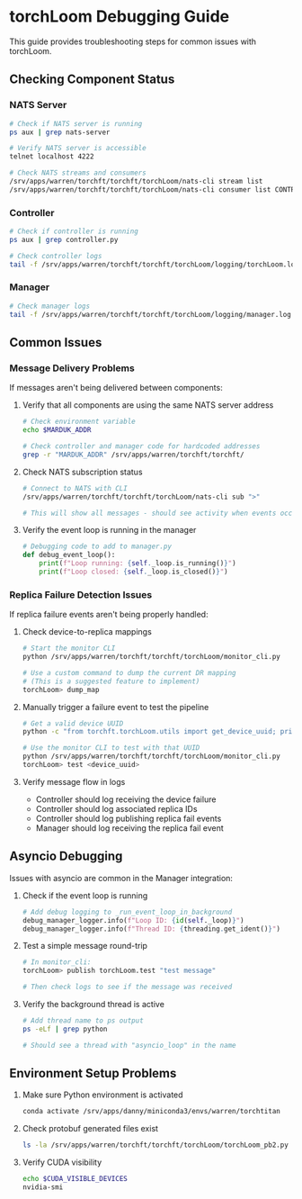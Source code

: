 # torchLoom Debugging Guide

This guide provides troubleshooting steps for common issues with torchLoom.

## Checking Component Status

### NATS Server
```bash
# Check if NATS server is running
ps aux | grep nats-server

# Verify NATS server is accessible
telnet localhost 4222

# Check NATS streams and consumers
/srv/apps/warren/torchft/torchft/torchLoom/nats-cli stream list
/srv/apps/warren/torchft/torchft/torchLoom/nats-cli consumer list CONTROLLER-STREAM
```

### Controller
```bash
# Check if controller is running
ps aux | grep controller.py

# Check controller logs
tail -f /srv/apps/warren/torchft/torchft/torchLoom/logging/torchLoom.log
```

### Manager
```bash
# Check manager logs
tail -f /srv/apps/warren/torchft/torchft/torchLoom/logging/manager.log
```

## Common Issues

### Message Delivery Problems

If messages aren't being delivered between components:

1. Verify that all components are using the same NATS server address
   ```bash
   # Check environment variable
   echo $MARDUK_ADDR
   
   # Check controller and manager code for hardcoded addresses
   grep -r "MARDUK_ADDR" /srv/apps/warren/torchft/torchft/
   ```

2. Check NATS subscription status
   ```bash
   # Connect to NATS with CLI
   /srv/apps/warren/torchft/torchft/torchLoom/nats-cli sub ">"
   
   # This will show all messages - should see activity when events occur
   ```

3. Verify the event loop is running in the manager
   ```python
   # Debugging code to add to manager.py
   def debug_event_loop():
       print(f"Loop running: {self._loop.is_running()}")
       print(f"Loop closed: {self._loop.is_closed()}")
   ```

### Replica Failure Detection Issues

If replica failure events aren't being properly handled:

1. Check device-to-replica mappings
   ```bash
   # Start the monitor CLI
   python /srv/apps/warren/torchft/torchft/torchLoom/monitor_cli.py
   
   # Use a custom command to dump the current DR mapping
   # (This is a suggested feature to implement)
   torchLoom> dump_map
   ```

2. Manually trigger a failure event to test the pipeline
   ```bash
   # Get a valid device UUID 
   python -c "from torchft.torchLoom.utils import get_device_uuid; print(get_device_uuid())"
   
   # Use the monitor CLI to test with that UUID
   python /srv/apps/warren/torchft/torchft/torchLoom/monitor_cli.py
   torchLoom> test <device_uuid>
   ```

3. Verify message flow in logs
   - Controller should log receiving the device failure
   - Controller should log associated replica IDs
   - Controller should log publishing replica fail events
   - Manager should log receiving the replica fail event

## Asyncio Debugging

Issues with asyncio are common in the Manager integration:

1. Check if the event loop is running
   ```python
   # Add debug logging to _run_event_loop_in_background
   debug_manager_logger.info(f"Loop ID: {id(self._loop)}")
   debug_manager_logger.info(f"Thread ID: {threading.get_ident()}")
   ```

2. Test a simple message round-trip
   ```bash
   # In monitor_cli:
   torchLoom> publish torchLoom.test "test message"
   
   # Then check logs to see if the message was received
   ```

3. Verify the background thread is active
   ```bash
   # Add thread name to ps output
   ps -eLf | grep python
   
   # Should see a thread with "asyncio_loop" in the name
   ```

## Environment Setup Problems

1. Make sure Python environment is activated
   ```bash
   conda activate /srv/apps/danny/miniconda3/envs/warren/torchtitan
   ```

2. Check protobuf generated files exist
   ```bash
   ls -la /srv/apps/warren/torchft/torchft/torchLoom/torchLoom_pb2.py
   ```

3. Verify CUDA visibility
   ```bash
   echo $CUDA_VISIBLE_DEVICES
   nvidia-smi
   ``` 